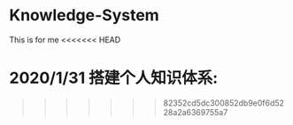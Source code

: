 # Knowledge-System
This is for me
<<<<<<< HEAD


2020/1/31
搭建个人知识体系:
=======
>>>>>>> 82352cd5dc300852db9e0f6d5228a2a6369755a7
